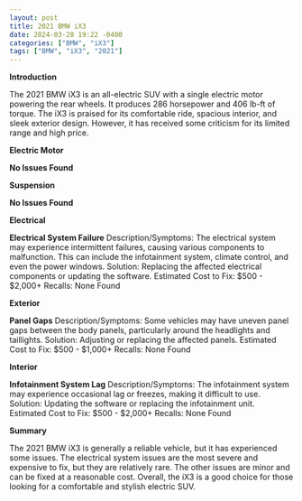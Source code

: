 ```yaml
---
layout: post
title: 2021 BMW iX3
date: 2024-03-28 19:22 -0400
categories: ["BMW", "iX3"]
tags: ["BMW", "iX3", "2021"]
---
```

**Introduction**

The 2021 BMW iX3 is an all-electric SUV with a single electric motor powering the rear wheels. It produces 286 horsepower and 406 lb-ft of torque. The iX3 is praised for its comfortable ride, spacious interior, and sleek exterior design. However, it has received some criticism for its limited range and high price.

**Electric Motor**

**No Issues Found**

**Suspension**

**No Issues Found**

**Electrical**

**Electrical System Failure**
Description/Symptoms: The electrical system may experience intermittent failures, causing various components to malfunction. This can include the infotainment system, climate control, and even the power windows.
Solution: Replacing the affected electrical components or updating the software.
Estimated Cost to Fix: $500 - $2,000+
Recalls: None Found

**Exterior**

**Panel Gaps**
Description/Symptoms: Some vehicles may have uneven panel gaps between the body panels, particularly around the headlights and taillights.
Solution: Adjusting or replacing the affected panels.
Estimated Cost to Fix: $500 - $1,000+
Recalls: None Found

**Interior**

**Infotainment System Lag**
Description/Symptoms: The infotainment system may experience occasional lag or freezes, making it difficult to use.
Solution: Updating the software or replacing the infotainment unit.
Estimated Cost to Fix: $500 - $2,000+
Recalls: None Found

**Summary**

The 2021 BMW iX3 is generally a reliable vehicle, but it has experienced some issues. The electrical system issues are the most severe and expensive to fix, but they are relatively rare. The other issues are minor and can be fixed at a reasonable cost. Overall, the iX3 is a good choice for those looking for a comfortable and stylish electric SUV.
